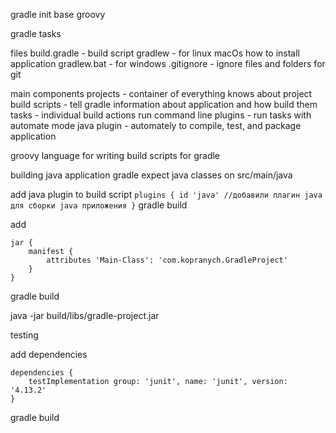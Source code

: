 gradle init
    base
    groovy

gradle tasks

files
    build.gradle - build script
    gradlew - for linux macOs how to install application
    gradlew.bat - for windows
    .gitignore - ignore files and folders for git

main components
    projects - container of everything knows about project
    build scripts - tell gradle information about application and how build them
    tasks - individual build actions run command line
    plugins - run tasks with automate mode
        java plugin - automately to compile, test, and package application

groovy language for writing build scripts for gradle

building java application
    gradle expect java classes on
        src/main/java

add java plugin to build script 
``
plugins {
    id 'java' //добавили плагин java для сборки java приложения
}
``
gradle build

add
```
jar {
    manifest {
        attributes 'Main-Class': 'com.kopranych.GradleProject'
    }
}
```

gradle build

java -jar build/libs/gradle-project.jar

testing

add dependencies

```
dependencies {
    testImplementation group: 'junit', name: 'junit', version: '4.13.2'
}
```

gradle build